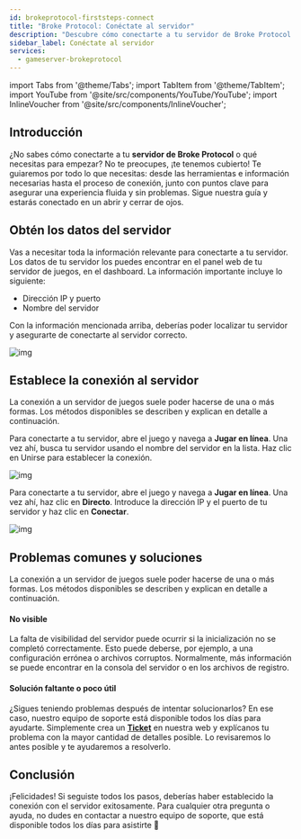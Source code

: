 ```yaml
---
id: brokeprotocol-firststeps-connect
title: "Broke Protocol: Conéctate al servidor"
description: "Descubre cómo conectarte a tu servidor de Broke Protocol sin complicaciones y prepárate para jugar al instante → Aprende más ahora"
sidebar_label: Conéctate al servidor
services:
  - gameserver-brokeprotocol
---
```


import Tabs from '@theme/Tabs';
import TabItem from '@theme/TabItem';
import YouTube from '@site/src/components/YouTube/YouTube';
import InlineVoucher from '@site/src/components/InlineVoucher';


## Introducción
¿No sabes cómo conectarte a tu **servidor de Broke Protocol** o qué necesitas para empezar? No te preocupes, ¡te tenemos cubierto! Te guiaremos por todo lo que necesitas: desde las herramientas e información necesarias hasta el proceso de conexión, junto con puntos clave para asegurar una experiencia fluida y sin problemas. Sigue nuestra guía y estarás conectado en un abrir y cerrar de ojos.

<InlineVoucher />



## Obtén los datos del servidor


Vas a necesitar toda la información relevante para conectarte a tu servidor. Los datos de tu servidor los puedes encontrar en el panel web de tu servidor de juegos, en el dashboard. La información importante incluye lo siguiente:

- Dirección IP y puerto
- Nombre del servidor


Con la información mencionada arriba, deberías poder localizar tu servidor y asegurarte de conectarte al servidor correcto.

![img](https://screensaver01.zap-hosting.com/index.php/s/jNkkpGQTSoAcjG9/preview)

## Establece la conexión al servidor


La conexión a un servidor de juegos suele poder hacerse de una o más formas. Los métodos disponibles se describen y explican en detalle a continuación.

<Tabs>
    

<TabItem value="connect_solution_server_browser_ingame" label="Navegador de servidores (Dentro del juego)" default>

Para conectarte a tu servidor, abre el juego y navega a **Jugar en línea**. Una vez ahí, busca tu servidor usando el nombre del servidor en la lista. Haz clic en Unirse para establecer la conexión.

![img](https://screensaver01.zap-hosting.com/index.php/s/aJJx7Kq25SPzgrC/download)

</TabItem>

<TabItem value="connect_solution_direct_ingame" label="Conexión directa (Dentro del juego)">

Para conectarte a tu servidor, abre el juego y navega a **Jugar en línea**. Una vez ahí, haz clic en **Directo**. Introduce la dirección IP y el puerto de tu servidor y haz clic en **Conectar**.

![img](https://screensaver01.zap-hosting.com/index.php/s/FPyFS5x5ByHPemN/download)

</TabItem>

</Tabs>



## Problemas comunes y soluciones


La conexión a un servidor de juegos suele poder hacerse de una o más formas. Los métodos disponibles se describen y explican en detalle a continuación.

#### No visible


La falta de visibilidad del servidor puede ocurrir si la inicialización no se completó correctamente. Esto puede deberse, por ejemplo, a una configuración errónea o archivos corruptos. Normalmente, más información se puede encontrar en la consola del servidor o en los archivos de registro.



#### Solución faltante o poco útil


¿Sigues teniendo problemas después de intentar solucionarlos? En ese caso, nuestro equipo de soporte está disponible todos los días para ayudarte. Simplemente crea un **[Ticket](https://zap-hosting.com/en/customer/support/)** en nuestra web y explícanos tu problema con la mayor cantidad de detalles posible. Lo revisaremos lo antes posible y te ayudaremos a resolverlo.



## Conclusión

¡Felicidades! Si seguiste todos los pasos, deberías haber establecido la conexión con el servidor exitosamente. Para cualquier otra pregunta o ayuda, no dudes en contactar a nuestro equipo de soporte, que está disponible todos los días para asistirte 🙂




<InlineVoucher />